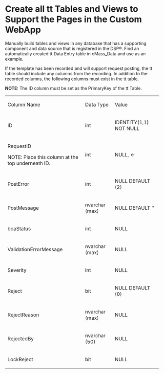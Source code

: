 # Create all tt Tables and Views to Support the Pages in the Custom WebApp

Manually build tables and views in any database that has a supporting
component and data source that is registered in the DSP®. Find an
automatically created tt Data Entry table in cMass\_Data and use as an
example.

If the template has been recorded and will support request posting, the
tt table should include any columns from the recording. In addition to
the recorded columns, the following columns must exist in the tt table.

**NOTE:** The ID column must be set as the PrimaryKey of the tt Table.

<table>
<tbody>
<tr class="odd">
<td><p>Column Name</p></td>
<td><p>Data Type</p></td>
<td><p>Value</p></td>
</tr>
<tr class="even">
<td><p>ID</p></td>
<td><p>int</p></td>
<td><p>IDENTITY(1,1) NOT NULL</p></td>
</tr>
<tr class="odd">
<td><p>RequestID</p>
<p>NOTE: Place this column at the top underneath ID.</p></td>
<td><p>int</p></td>
<td><p>NULL, &lt;-</p></td>
</tr>
<tr class="even">
<td><p>PostError</p></td>
<td><p>int</p></td>
<td><p>NULL DEFAULT (2)</p></td>
</tr>
<tr class="odd">
<td><p>PostMessage</p></td>
<td><p>nvarchar (max)</p></td>
<td><p>NULL DEFAULT ''</p></td>
</tr>
<tr class="even">
<td><p>boaStatus</p></td>
<td><p>int</p></td>
<td><p>NULL</p></td>
</tr>
<tr class="odd">
<td><p>ValidationErrorMessage</p></td>
<td><p>nvarchar (max)</p></td>
<td><p>NULL</p></td>
</tr>
<tr class="even">
<td><p>Severity</p></td>
<td><p>int</p></td>
<td><p>NULL</p></td>
</tr>
<tr class="odd">
<td><p>Reject</p></td>
<td><p>bit</p></td>
<td><p>NULL DEFAULT (0)</p></td>
</tr>
<tr class="even">
<td><p>RejectReason</p></td>
<td><p>nvarchar (max)</p></td>
<td><p>NULL</p></td>
</tr>
<tr class="odd">
<td><p>RejectedBy</p></td>
<td><p>nvarchar (50)</p></td>
<td><p>NULL</p></td>
</tr>
<tr class="even">
<td><p>LockReject</p></td>
<td><p>bit</p></td>
<td><p>NULL</p></td>
</tr>
</tbody>
</table>
